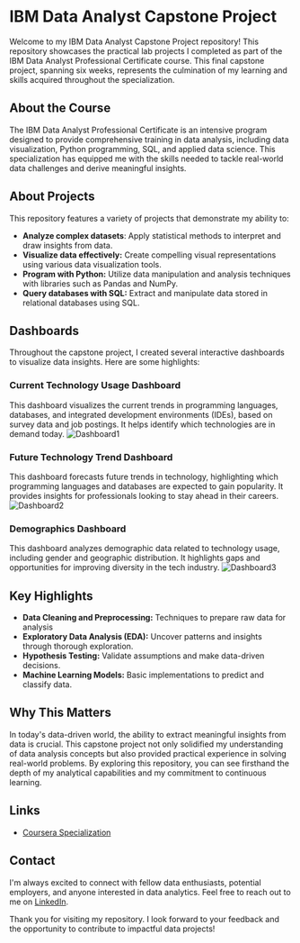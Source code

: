 # IBM Data Analyst Capstone Project

Welcome to my IBM Data Analyst Capstone Project repository! This repository showcases the practical lab projects I completed as part of the IBM Data Analyst Professional Certificate course. This final capstone project, spanning six weeks, represents the culmination of my learning and skills acquired throughout the specialization.


## About the Course

The IBM Data Analyst Professional Certificate is an intensive program designed to provide comprehensive training in data analysis, including data visualization, Python programming, SQL, and applied data science. This specialization has equipped me with the skills needed to tackle real-world data challenges and derive meaningful insights.


## About Projects

This repository features a variety of projects that demonstrate my ability to: 

 * **Analyze complex datasets**: Apply statistical methods to interpret and draw insights from data.
 * **Visualize data effectively:** Create compelling visual representations using various data visualization tools.
 * **Program with Python:** Utilize data manipulation and analysis techniques with libraries such as Pandas and NumPy.
 * **Query databases with SQL:** Extract and manipulate data stored in relational databases using SQL.


## Dashboards

Throughout the capstone project, I created several interactive dashboards to visualize data insights. Here are some highlights:

### Current Technology Usage Dashboard
This dashboard visualizes the current trends in programming languages, databases, and integrated development environments (IDEs), based on survey data and job postings. It helps identify which technologies are in demand today.
![Dashboard1](https://github.com/chase2251/IBM-Data-Analyst-Capestone-Project/assets/95754766/ebb68558-bbbd-4acd-8a65-e8c895678dbd)

### Future Technology Trend Dashboard
This dashboard forecasts future trends in technology, highlighting which programming languages and databases are expected to gain popularity. It provides insights for professionals looking to stay ahead in their careers.
![Dashboard2](https://github.com/chase2251/IBM-Data-Analyst-Capestone-Project/assets/95754766/f0c04d86-9b77-490b-9c5f-1976265b2cdd)

### Demographics Dashboard
This dashboard analyzes demographic data related to technology usage, including gender and geographic distribution. It highlights gaps and opportunities for improving diversity in the tech industry.
![Dashboard3](https://github.com/chase2251/IBM-Data-Analyst-Capestone-Project/assets/95754766/3a84b189-b020-4b40-b95f-72bee891a2df)


## Key Highlights
* **Data Cleaning and Preprocessing:** Techniques to prepare raw data for analysis
* **Exploratory Data Analysis (EDA):** Uncover patterns and insights through thorough exploration.
* **Hypothesis Testing:** Validate assumptions and make data-driven decisions.
* **Machine Learning Models:** Basic implementations to predict and classify data.


## Why This Matters
In today's data-driven world, the ability to extract meaningful insights from data is crucial. This capstone project not only solidified my understanding of data analysis concepts but also provided practical experience in solving real-world problems. By exploring this repository, you can see firsthand the depth of my analytical capabilities and my commitment to continuous learning.


## Links
* [Coursera Specialization](https://www.coursera.org/professional-certificates/ibm-data-analyst#courses)


## Contact
I'm always excited to connect with fellow data enthusiasts, potential employers, and anyone interested in data analytics. Feel free to reach out to me on [LinkedIn](https://www.linkedin.com/in/chintan-patel2251/).

Thank you for visiting my repository. I look forward to your feedback and the opportunity to contribute to impactful data projects!
